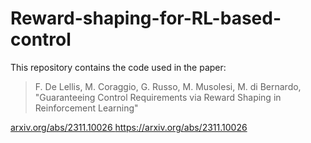 # Reward-shaping-for-RL-based-control
This repository contains the code used in the paper: 

> F. De Lellis, M. Coraggio, G. Russo, M. Musolesi, M. di Bernardo, "Guaranteeing Control Requirements via Reward Shaping in Reinforcement Learning"

[arxiv.org/abs/2311.10026 ](https://arxiv.org/abs/2311.10026)https://arxiv.org/abs/2311.10026
